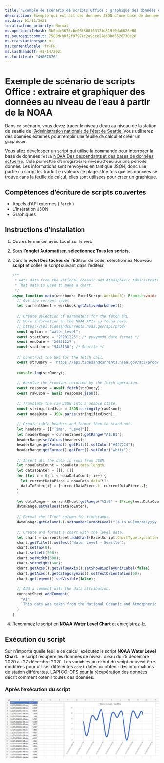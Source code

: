 ```yaml
---
title: 'Exemple de scénario de scripts Office : graphique des données de niveau d’eau de NOAA'
description: Exemple qui extrait des données JSON d’une base de données NOAA et les utilise pour créer un graphique.
ms.date: 01/11/2021
localization_priority: Normal
ms.openlocfilehash: 5b0b4e3675cbe053368f63123d819f0dab626e60
ms.sourcegitcommit: 7580dcb8f2f97974c2a9cce25ea30d6526730e28
ms.translationtype: MT
ms.contentlocale: fr-FR
ms.lasthandoff: 01/14/2021
ms.locfileid: "49867876"
---
```

# <a name="office-scripts-sample-scenario-fetch-and-graph-water-level-data-from-noaa"></a>Exemple de scénario de scripts Office : extraire et graphiquer des données au niveau de l’eau à partir de la NOAA

Dans ce scénario, vous devez tracer le niveau d’eau au niveau de la station de seattle de [l’Administration nationale de l’état de Seattle.](https://tidesandcurrents.noaa.gov/stationhome.html?id=9447130) Vous utiliserez des données externes pour remplir une feuille de calcul et créer un graphique.

Vous allez développer un script qui utilise la commande pour interroger la base de données `fetch` [NOAA Des descendants et des bases de données actuelles.](https://tidesandcurrents.noaa.gov/) Cela permettra d’enregistrer le niveau d’eau sur une période donnée. Les informations sont renvoyées en tant que JSON, donc une partie du script les traduit en valeurs de plage. Une fois que les données se trouve dans la feuille de calcul, elles sont utilisées pour créer un graphique.

## <a name="scripting-skills-covered"></a>Compétences d’écriture de scripts couvertes

- Appels d’API externes ( `fetch` )
- L’insération JSON
- Graphiques

## <a name="setup-instructions"></a>Instructions d’installation

1. Ouvrez le manuel avec Excel sur le web.

1. Sous **l’onglet Automatiser,** **sélectionnez Tous les scripts.**

1. Dans le **volet Des tâches de** l’Éditeur de code, sélectionnez Nouveau **script** et collez le script suivant dans l’éditeur.

    ```typescript
    /**
     * Gets data from the National Oceanic and Atmospheric Administration's Tides and Currents database. 
     * That data is used to make a chart.
     */
    async function main(workbook: ExcelScript.Workbook): Promise<void> {
      // Get the current sheet.
      let currentSheet = workbook.getActiveWorksheet();
    
      // Create selection of parameters for the fetch URL.
      // More information on the NOAA APIs is found here: 
      // https://api.tidesandcurrents.noaa.gov/api/prod/
      const option = "water_level";
      const startDate = "20201225"; /* yyyymmdd date format */
      const endDate = "20201227";
      const station = "9447130"; /* Seattle */
    
      // Construct the URL for the fetch call.
      const strQuery = `https://api.tidesandcurrents.noaa.gov/api/prod/datagetter?product=${option}&begin_date=${startDate}&end_date=${endDate}&datum=MLLW&station=${station}&units=english&time_zone=gmt&application=NOS.COOPS.TAC.WL&format=json`;
    
      console.log(strQuery);
    
      // Resolve the Promises returned by the fetch operation.
      const response = await fetch(strQuery);
      const rawJson = await response.json();
    
      // Translate the raw JSON into a usable state.
      const stringifiedJson = JSON.stringify(rawJson);
      const noaaData = JSON.parse(stringifiedJson);
    
      // Create table headers and format them to stand out.
      let headers = [["Time", "Level"]];
      let headerRange = currentSheet.getRange("A1:B1");
      headerRange.setValues(headers);
      headerRange.getFormat().getFill().setColor("#4472C4");
      headerRange.getFormat().getFont().setColor("white");
    
      // Insert all the data in rows from JSON.
      let noaaDataCount = noaaData.data.length;
      let dataToEnter = [[], []]
      for (let i = 0; i < noaaDataCount; i++) {
        let currentDataPiece = noaaData.data[i];
        dataToEnter[i] = [currentDataPiece.t, currentDataPiece.v];
      }
    
      let dataRange = currentSheet.getRange("A2:B" + String(noaaDataCount + 1)); /* +1 to account for the title row */
      dataRange.setValues(dataToEnter);
      
      // Format the "Time" column for timestamps.
      dataRange.getColumn(0).setNumberFormatLocal("[$-en-US]mm/dd/yyyy hh:mm AM/PM;@");
    
      // Create and format a chart with the level data.
      let chart = currentSheet.addChart(ExcelScript.ChartType.xyscatterSmooth,dataRange);
      chart.getTitle().setText("Water Level - Seattle");
      chart.setTop(0);
      chart.setLeft(300);
      chart.setWidth(500);
      chart.setHeight(300);
      chart.getAxes().getValueAxis().setShowDisplayUnitLabel(false);
      chart.getAxes().getCategoryAxis().setTextOrientation(60);
      chart.getLegend().setVisible(false);

      // Add a comment with the data attribution.
      currentSheet.addComment(
        "A1", 
        `This data was taken from the National Oceanic and Atmospheric Administration's Tides and Currents database on ${new Date(Date.now())}.`
      );
    }
    ```

1. Renommez le script en **NOAA Water Level Chart** et enregistrez-le.

## <a name="running-the-script"></a>Exécution du script

Sur n’importe quelle feuille de calcul, exécutez le script **NOAA Water Level Chart.** Le script récupère les données de niveau d’eau du 25 décembre 2020 au 27 décembre 2020. Les variables au début du script peuvent être modifiées pour utiliser différentes `const` dates ou obtenir des informations de station différentes. [L’API CO-OPS pour la](https://api.tidesandcurrents.noaa.gov/api/prod/) récupération des données décrit comment obtenir toutes ces données.

### <a name="after-running-the-script"></a>Après l’exécution du script

![La feuille de calcul après l’exécution du script affiche des données de niveau d’eau et un graphique.](../../images/scenario-noaa-water-level-after.png)

